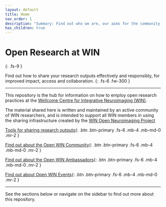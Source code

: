 ```yaml
---
layout: default
title: Home
nav_order: 1
description: "Summary: Find out who we are, our aims for the community and how to get involved!"
has_children: true
---
```



# Open Research at WIN
{: .fs-9 }

Find out how to share your research outputs effectively and responsibly, for improved impact, access and collaboration.
{: .fs-6 .fw-300 }

---

This repository is the hub for information on how to employ open research practices at the [Wellcome Centre for Integrative Neuroimaging (WIN)](https://www.win.ox.ac.uk).

The material shared here is written and maintained by an active community of WIN researchers, and is intended to support all WIN members in using the sharing infrastructure created by the [WIN Open Neuroimaging Project](https://www.win.ox.ac.uk/open-neuroimaging)

[Tools for sharing research outputs](docs/tools.md){: .btn .btn-primary .fs-6 .mb-4 .mb-md-0 .mr-2 }

[Find out about the Open WIN Community](docs/community.md){: .btn .btn-primary .fs-6 .mb-4 .mb-md-0 .mr-2 }  

[Find out about the Open WIN Ambassadors](docs/abmassadors.md){: .btn .btn-primary .fs-6 .mb-4 .mb-md-0 .mr-2 }  

[Find out about Open WIN Events](docs/events.md){: .btn .btn-primary .fs-6 .mb-4 .mb-md-0 .mr-2 }  


---

See the sections below or navigate on the sidebar to find out more about this repository.
